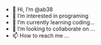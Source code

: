 - 👋 Hi, I’m @ab38
- 👀 I’m interested in programing
- 🌱 I’m currently learning coding...
- 💞️ I’m looking to collaborate on ...
- 📫 How to reach me ...

<!---
ab38/ab38 is a ✨ special ✨ repository because its `README.md` (this file) appears on your GitHub profile.
You can click the Preview link to take a look at your changes.
--->
